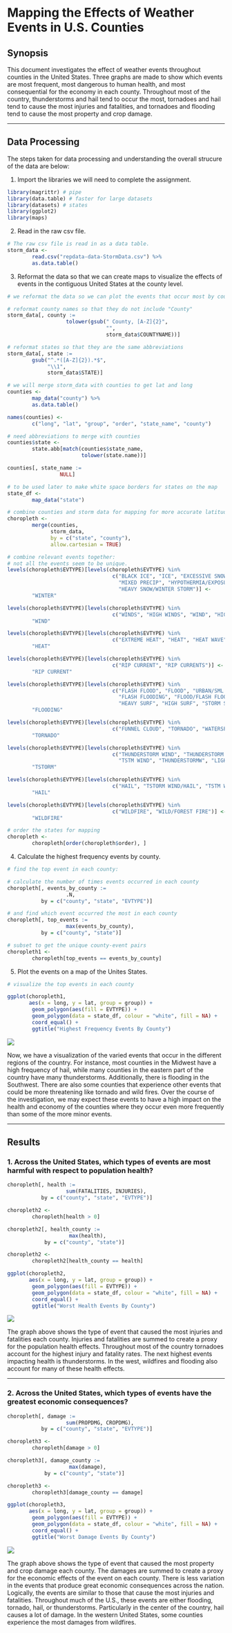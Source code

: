 # Mapping the Effects of Weather Events in U.S. Counties

## Synopsis

This document investigates the effect of weather events throughout counties in the United States. Three graphs are made to show which events are most frequent, most dangerous to human health, and most consequential for the economy in each county. Throughout most of the country, thunderstorms and hail tend to occur the most, tornadoes and hail tend to cause the most injuries and fatalities, and tornadoes and flooding tend to cause the most property and crop damage.

*****

## Data Processing

The steps taken for data processing and understanding the overall strucure of the data are below:

1. Import the libraries we will need to complete the assignment.


```r
library(magrittr) # pipe
library(data.table) # faster for large datasets
library(datasets) # states
library(ggplot2)
library(maps)
```

2. Read in the raw csv file.


```r
# The raw csv file is read in as a data table.
storm_data <- 
        read.csv("repdata-data-StormData.csv") %>% 
        as.data.table()
```

3. Reformat the data so that we can create maps to visualize the effects of events in the contiguous United States at the county level.


```r
# we reformat the data so we can plot the events that occur most by county.

# reformat county names so that they do not include "County"
storm_data[, county := 
                   tolower(gsub(" County, [A-Z]{2}", 
                                "",
                                storm_data$COUNTYNAME))] 

# reformat states so that they are the same abbreviations
storm_data[, state := 
        gsub("^.*([A-Z]{2}).*$", 
             "\\1",
             storm_data$STATE)]

# we will merge storm_data with counties to get lat and long
counties <- 
        map_data("county") %>% 
        as.data.table()

names(counties) <- 
        c("long", "lat", "group", "order", "state_name", "county")

# need abbreviations to merge with counties
counties$state <- 
        state.abb[match(counties$state_name,
                        tolower(state.name))]

counties[, state_name := 
                 NULL]

# to be used later to make white space borders for states on the map 
state_df <- 
        map_data("state") 

# combine counties and storm data for mapping for more accurate latitude and longitude
choropleth <- 
        merge(counties, 
              storm_data, 
              by = c("state", "county"), 
              allow.cartesian = TRUE) 

# combine relevant events together:
# not all the events seem to be unique.
levels(choropleth$EVTYPE)[levels(choropleth$EVTYPE) %in% 
                                  c("BLACK ICE", "ICE", "EXCESSIVE SNOW", "WINTER STORM", "ICY ROADS", 
                                    "MIXED PRECIP", "HYPOTHERMIA/EXPOSURE", "HEAVY SNOW", "GLAZE", 
                                    "HEAVY SNOW/WINTER STORM")] <-
        "WINTER"

levels(choropleth$EVTYPE)[levels(choropleth$EVTYPE) %in% 
                                  c("WINDS", "HIGH WINDS", "WIND", "HIGH WIND")] <-
        "WIND"

levels(choropleth$EVTYPE)[levels(choropleth$EVTYPE) %in% 
                                  c("EXTREME HEAT", "HEAT", "HEAT WAVE", "RECORD HEAT")] <- 
        "HEAT"

levels(choropleth$EVTYPE)[levels(choropleth$EVTYPE) %in% 
                                  c("RIP CURRENT", "RIP CURRENTS")] <- 
        "RIP CURRENT"

levels(choropleth$EVTYPE)[levels(choropleth$EVTYPE) %in% 
                                  c("FLASH FLOOD", "FLOOD", "URBAN/SML STREAM FLD", "FLOODING", 
                                    "FLASH FLOODING", "FLOOD/FLASH FLOOD", "HIGH WATER", 
                                    "HEAVY SURF", "HIGH SURF", "STORM SURGE", "COASTAL FLOODING")] <- 
        "FLOODING"

levels(choropleth$EVTYPE)[levels(choropleth$EVTYPE) %in% 
                                  c("FUNNEL CLOUD", "TORNADO", "WATERSPOUT/TORNADO", "WATERSPOUT")] <- 
        "TORNADO"

levels(choropleth$EVTYPE)[levels(choropleth$EVTYPE) %in% 
                                  c("THUNDERSTORM WIND", "THUNDERSTORM WINDS", "TSTRM WIND", 
                                    "TSTM WIND", "THUNDERSTORMW", "LIGHTNING", "TSTORM", "HEAVY RAIN")] <- 
        "TSTORM"

levels(choropleth$EVTYPE)[levels(choropleth$EVTYPE) %in% 
                                  c("HAIL", "TSTORM WIND/HAIL", "TSTM WIND/HAIL", "SMALL HAIL")] <- 
        "HAIL"

levels(choropleth$EVTYPE)[levels(choropleth$EVTYPE) %in% 
                                  c("WILDFIRE", "WILD/FOREST FIRE")] <-
        "WILDFIRE"

# order the states for mapping
choropleth <- 
        choropleth[order(choropleth$order), ] 
```

4. Calculate the highest frequency events by county.


```r
# find the top event in each county:

# calculate the number of times events occurred in each county        
choropleth[, events_by_county := 
                   .N, 
           by = c("county", "state", "EVTYPE")]

# and find which event occurred the most in each county
choropleth[, top_events := 
                   max(events_by_county), 
           by = c("county", "state")]

# subset to get the unique county-event pairs
choropleth1 <- 
        choropleth[top_events == events_by_county]
```

5. Plot the events on a map of the Unites States.


```r
# visualize the top events in each county

ggplot(choropleth1, 
       aes(x = long, y = lat, group = group)) + 
        geom_polygon(aes(fill = EVTYPE)) +
        geom_polygon(data = state_df, colour = "white", fill = NA) +
        coord_equal() +
        ggtitle("Highest Frequency Events By County")
```

![](RepData_PeerAssessment2_files/figure-html/unnamed-chunk-5-1.png) 

Now, we have a visualization of the varied events that occur in the different regions of the country. For instance, most counties in the Midwest have a high frequency of hail, while many counties in the eastern part of the country have many thunderstorms. Additionally, there is flooding in the Southwest. There are also some counties that experience other events that could be more threatening like tornado and wild fires. Over the course of the investigation, we may expect these events to have a high impact on the health and economy of the counties where they occur even more frequently than some of the more minor events.

*****

## Results

### 1. Across the United States, which types of events are most harmful with respect to population health?


```r
choropleth[, health := 
                   sum(FATALITIES, INJURIES), 
           by = c("county", "state", "EVTYPE")]

choropleth2 <- 
        choropleth[health > 0]

choropleth2[, health_county := 
                    max(health), 
            by = c("county", "state")]

choropleth2 <- 
        choropleth2[health_county == health]

ggplot(choropleth2, 
       aes(x = long, y = lat, group = group)) + 
        geom_polygon(aes(fill = EVTYPE)) +
        geom_polygon(data = state_df, colour = "white", fill = NA) +
        coord_equal() +
        ggtitle("Worst Health Events By County")
```

![](RepData_PeerAssessment2_files/figure-html/unnamed-chunk-6-1.png) 

The graph above shows the type of event that caused the most injuries and fatalities each county. Injuries and fatalities are summed to create a proxy for the population health effects. Throughout most of the country tornadoes account for the highest injury and fatality rates. The next highest events impacting health is thunderstorms. In the west, wildfires and flooding also account for many of these health effects. 

*****

### 2. Across the United States, which types of events have the greatest economic consequences?


```r
choropleth[, damage := 
                   sum(PROPDMG, CROPDMG), 
           by = c("county", "state", "EVTYPE")]

choropleth3 <- 
        choropleth[damage > 0]

choropleth3[, damage_county := 
                    max(damage), 
            by = c("county", "state")]

choropleth3 <- 
        choropleth3[damage_county == damage]

ggplot(choropleth3, 
       aes(x = long, y = lat, group = group)) + 
        geom_polygon(aes(fill = EVTYPE)) +
        geom_polygon(data = state_df, colour = "white", fill = NA) +
        coord_equal() +
        ggtitle("Worst Damage Events By County")
```

![](RepData_PeerAssessment2_files/figure-html/unnamed-chunk-7-1.png) 

The graph above shows the type of event that caused the most property and crop damage each county. The damages are summed to create a proxy for the economic effects of the event on each county. There is less variation in the events that produce great economic consequences across the nation. Logically, the events are similar to those that cause the most injuries and fatalities. Throughout much of the U.S., these events are either flooding, tornado, hail, or thunderstorms. Particularly in the center of the country, hail causes a lot of damage. In the western United States, some counties experience the most damages from wildfires. 
